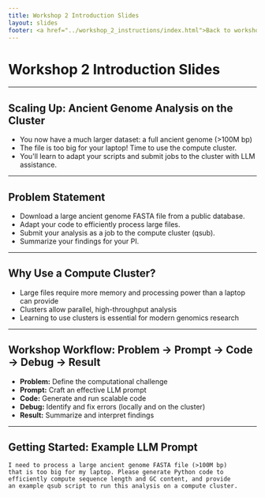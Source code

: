 ```yaml
---
title: Workshop 2 Introduction Slides
layout: slides
footer: <a href="../workshop_2_instructions/index.html">Back to workshop 2</a>
---
```


# Workshop 2 Introduction Slides

---

## Scaling Up: Ancient Genome Analysis on the Cluster

- You now have a much larger dataset: a full ancient genome (>100M bp)
- The file is too big for your laptop! Time to use the compute cluster.
- You'll learn to adapt your scripts and submit jobs to the cluster with LLM assistance.

---

## Problem Statement

- Download a large ancient genome FASTA file from a public database.
- Adapt your code to efficiently process large files.
- Submit your analysis as a job to the compute cluster (qsub).
- Summarize your findings for your PI.

---

## Why Use a Compute Cluster?

- Large files require more memory and processing power than a laptop can provide
- Clusters allow parallel, high-throughput analysis
- Learning to use clusters is essential for modern genomics research

---

## Workshop Workflow: Problem → Prompt → Code → Debug → Result

- **Problem:** Define the computational challenge
- **Prompt:** Craft an effective LLM prompt
- **Code:** Generate and run scalable code
- **Debug:** Identify and fix errors (locally and on the cluster)
- **Result:** Summarize and interpret findings

---

## Getting Started: Example LLM Prompt

```
I need to process a large ancient genome FASTA file (>100M bp)
that is too big for my laptop. Please generate Python code to
efficiently compute sequence length and GC content, and provide
an example qsub script to run this analysis on a compute cluster.
```
